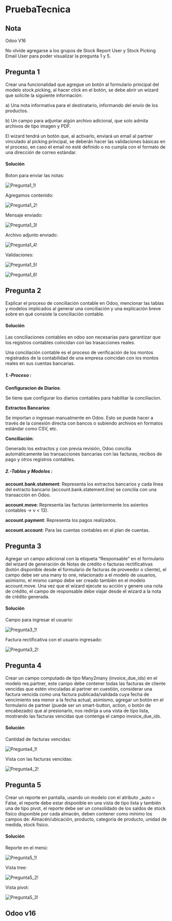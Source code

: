 # PruebaTecnica

## Nota

Odoo V16

No olvide agregarse a los grupos de Stock Report User y Stock Picking Email User para poder visualizar la pregunta 1 y 5.

## Pregunta 1

Crear una funcionalidad que agregue un botón al formulario principal del modelo stock.picking, al hacer click en el botón, se debe abrir un wizard que solicite la siguiente información:

a) Una nota informativa para el destinatario, informando del envío de los productos.

b) Un campo para adjuntar algún archivo adicional, que solo admita archivos de tipo imagen y PDF.

El wizard tendrá un botón que, al activarlo, enviará un email al partner vinculado al picking principal, se deberán hacer las validaciones básicas en el proceso, en caso el email no esté definido o no cumpla con el formato de una dirección de correo estándar.

#### Solución

Boton para enviar las notas:

![Pregunta1_1!](/img/pregunta1_1.png)

Agregamos contenido:

![Pregunta1_2!](/img/pregunta1_2.png)

Mensaje enviado:

![Pregunta1_3!](/img/pregunta1_3.png)

Archivo adjunto enviado:

![Pregunta1_4!](/img/pregunta1_4.png)

Validaciones:

![Pregunta1_5!](/img/pregunta1_5.png)

![Pregunta1_6!](/img/pregunta1_6.png)

## Pregunta 2

Explicar el proceso de conciliación contable en Odoo, mencionar las tablas y modelos implicados al generar una conciliación y una explicación breve sobre en qué consiste la conciliación contable.

#### Solución

Las conciliaciones contables en odoo son necesarias para garantizar que los registros contables coincidan con las trasacciones reales.

Una conciliación contable es el proceso de verificación de los montos registrados de la contabilidad de una empresa coincidan con los montos reales en sus cuentas bancarias.

##### 1.-Proceso :

**Configuracion de Diarios**:

Se tiene que configurar los diarios contables para habilitar la conciliacion.

**Extractos Bancarios**:

Se importan o ingresan manualmente en Odoo. Esto se puede hacer a través de la conexión directa con bancos o subiendo archivos en formatos estándar como CSV, etc.

**Conciliación**:

Generado los extractos y con previa revisión, Odoo concilia automáticamente las transacciones bancarias con las facturas, recibos de pago y otros registros contables.

##### 2.-Tablas y Modelos :

**account.bank.statement**:
Representa los extractos bancarios y cada línea del extracto bancario (account.bank.statement.line) se concilia con una transacción en Odoo.

**account.move**:
Representa las facturas (anteriormente los asientos contables -> v < 13).

**account.payment**:
Representa los pagos realizados.

**account.account**: 
Para las cuentas contables en el plan de cuentas.


## Pregunta 3

Agregar un campo adicional con la etiqueta “Responsable” en el formulario del wizard de generación de Notas de crédito o facturas rectificativas (botón disponible desde el formulario de facturas de proveedor o cliente), el campo debe ser una many to one, relacionado a el modelo de usuarios, asimismo, el mismo campo debe ser creado también en el modelo account.move. Una vez que el wizard ejecute su acción y genere una nota de crédito, el campo de responsable debe viajar desde el wizard a la nota de crédito generada.

#### Solución

Campo para ingresar el usuario:

![Pregunta3_1!](/img/pregunta3_1.png)

Factura rectificativa con el usuario ingresado:

![Pregunta3_2!](/img/pregunta3_2.png)

## Pregunta 4

Crear un campo computado de tipo Many2many (invoice_due_ids) en el modelo res.partner, este campo debe contener todas las facturas de cliente vencidas que estén vinculadas al partner en cuestión, considerar una factura vencida como una factura publicada/validada cuya fecha de vencimiento sea menor a la fecha actual, asimismo, agregar un botón en el formulario de partner (puede ser un smart-button, action, o botón de encabezado) que al presionarlo, nos redirija a una vista de tipo lista, mostrando las facturas vencidas que contenga el campo invoice_due_ids.

#### Solución

Cantidad de facturas vencidas:

![Pregunta4_1!](/img/pregunta4_1.png)

Vista con las facturas vencidas:

![Pregunta4_2!](/img/pregunta4_2.png)

## Pregunta 5

Crear un reporte en pantalla, usando un modelo con el atributo _auto = False, el reporte debe estar disponible en una vista de tipo lista y también una de tipo pivot, el reporte debe ser un consolidado de los saldos de stock físico disponible por cada almacén, deben contener como mínimo los campos de: Almacén/ubicación, producto, categoría de producto, unidad de medida, stock físico.

#### Solución

Reporte en el menú:

![Pregunta5_1!](/img/pregunta5_1.png)

Vista tree:

![Pregunta5_2!](/img/pregunta5_2.png)

Vista pivot:

![Pregunta5_3!](/img/pregunta5_3.png)


## Odoo v16

